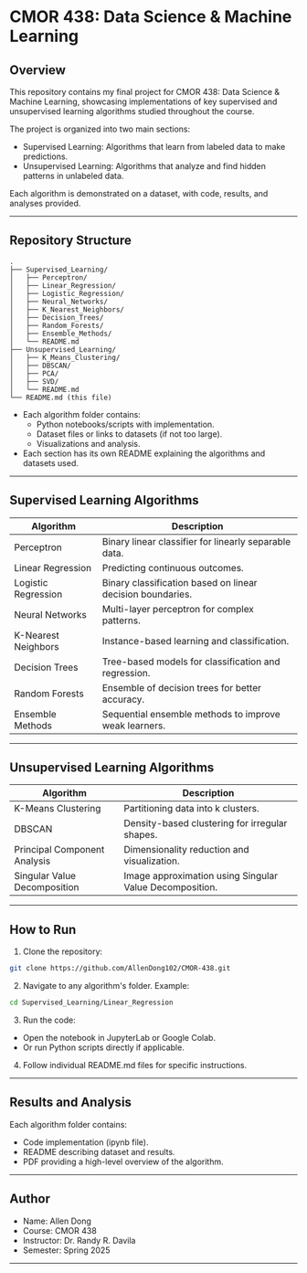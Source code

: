 # CMOR 438: Data Science & Machine Learning

## Overview

This repository contains my final project for CMOR 438: Data Science & Machine Learning, showcasing implementations of key supervised and unsupervised learning algorithms studied throughout the course. 

The project is organized into two main sections:

- Supervised Learning: Algorithms that learn from labeled data to make predictions.
- Unsupervised Learning: Algorithms that analyze and find hidden patterns in unlabeled data.

Each algorithm is demonstrated on a dataset, with code, results, and analyses provided.

---

## Repository Structure

```
.
├── Supervised_Learning/
│   ├── Perceptron/
│   ├── Linear_Regression/
│   ├── Logistic_Regression/
│   ├── Neural_Networks/
│   ├── K_Nearest_Neighbors/
│   ├── Decision_Trees/
│   ├── Random_Forests/
│   ├── Ensemble_Methods/
│   └── README.md
├── Unsupervised_Learning/
│   ├── K_Means_Clustering/
│   ├── DBSCAN/
│   ├── PCA/
│   ├── SVD/
│   └── README.md
└── README.md (this file)
```

- Each algorithm folder contains:
  - Python notebooks/scripts with implementation.
  - Dataset files or links to datasets (if not too large).
  - Visualizations and analysis.
- Each section has its own README explaining the algorithms and datasets used.

---

## Supervised Learning Algorithms

| Algorithm                        | Description                                        |
|----------------------------------|---------------------------------------------------|
| Perceptron                       | Binary linear classifier for linearly separable data. |
| Linear Regression                | Predicting continuous outcomes.                  |
| Logistic Regression              | Binary classification based on linear decision boundaries. |
| Neural Networks                  | Multi-layer perceptron for complex patterns.     |
| K-Nearest Neighbors        | Instance-based learning and classification.     |
| Decision Trees                   | Tree-based models for classification and regression. |
| Random Forests                   | Ensemble of decision trees for better accuracy. |
| Ensemble Methods | Sequential ensemble methods to improve weak learners. |

---

## Unsupervised Learning Algorithms

| Algorithm                        | Description                                        |
|----------------------------------|---------------------------------------------------|
| K-Means Clustering                | Partitioning data into k clusters.                |
| DBSCAN                           | Density-based clustering for irregular shapes.   |
| Principal Component Analysis| Dimensionality reduction and visualization.      |
| Singular Value Decomposition            | Image approximation using Singular Value Decomposition. |

---

## How to Run

1. Clone the repository:
```bash
git clone https://github.com/AllenDong102/CMOR-438.git
```

2. Navigate to any algorithm's folder. Example:
```bash
cd Supervised_Learning/Linear_Regression
```

3. Run the code:
- Open the notebook in JupyterLab or Google Colab.
- Or run Python scripts directly if applicable.

4. Follow individual README.md files for specific instructions.

---

## Results and Analysis

Each algorithm folder contains:
- Code implementation (ipynb file).
- README describing dataset and results.
- PDF providing a high-level overview of the algorithm.

---

## Author

- Name: Allen Dong 
- Course: CMOR 438
- Instructor: Dr. Randy R. Davila  
- Semester: Spring 2025

---